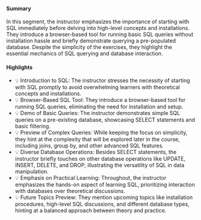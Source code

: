 #### Summary

In this segment, the instructor emphasizes the importance of starting with SQL immediately before delving into high-level concepts and installations. They introduce a browser-based tool for running basic SQL queries without installation hassle and briefly demonstrate querying a pre-populated database. Despite the simplicity of the exercises, they highlight the essential mechanics of SQL querying and database interaction.

#### Highlights

- 💡 Introduction to SQL: The instructor stresses the necessity of starting with SQL promptly to avoid overwhelming learners with theoretical concepts and installations.
- 💡 Browser-Based SQL Tool: They introduce a browser-based tool for running SQL queries, eliminating the need for installation and setup.
- 💡 Demo of Basic Queries: The instructor demonstrates simple SQL queries on a pre-existing database, showcasing SELECT statements and basic filtering.
- 💡 Preview of Complex Queries: While keeping the focus on simplicity, they hint at the complexity that will be explored later in the course, including joins, group by, and other advanced SQL features.
- 💡 Diverse Database Operations: Besides SELECT statements, the instructor briefly touches on other database operations like UPDATE, INSERT, DELETE, and DROP, illustrating the versatility of SQL in data manipulation.
- 💡 Emphasis on Practical Learning: Throughout, the instructor emphasizes the hands-on aspect of learning SQL, prioritizing interaction with databases over theoretical discussions.
- 💡 Future Topics Preview: They mention upcoming topics like installation procedures, high-level SQL discussions, and different database types, hinting at a balanced approach between theory and practice.
